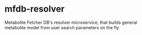 # mfdb-resolver
Metabolite Fetcher DB's resolver microservice, that builds general metabolite model from user search parameters on the fly
